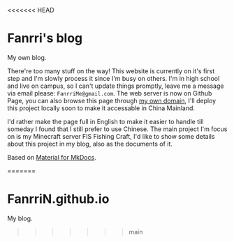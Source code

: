 <<<<<<< HEAD
# Fanrri's blog

My own blog.

There're too many stuff on the way! This website is currently on it's first step and I'm slowly process it since I'm busy on others. I'm in high school and live on campus, so I can't update things promptly, leave me a message via email please: `FanrriMe@gmail.com`. The web server is now on Github Page, you can also browse this page through [my own domain](blog.fanrri.me), I'll deploy this project locally soon to make it accessable in China Mainland.

I'd rather make the page full in English to make it easier to handle till someday I found that I still prefer to use Chinese. The main project I'm focus on is my Minecraft server FIS Fishing Craft, I'd like to show some details about this project in my blog, also as the documents of it.

Based on [Material for MkDocs].

  [Material for MkDocs]: https://squidfunk.github.io/mkdocs-material/
=======
# FanrriN.github.io
My blog.
>>>>>>> main
